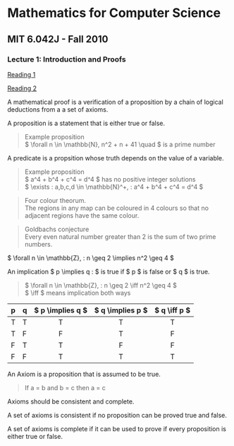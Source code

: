 # Mathematics for Computer Science
## MIT 6.042J - Fall 2010
### Lecture 1: Introduction and Proofs

[Reading 1](https://ocw.mit.edu/courses/6-042j-mathematics-for-computer-science-fall-2010/7853d585044ef21bce5f48ce5fc89d28_MIT6_042JF10_chap01.pdf)  

[Reading 2](https://ocw.mit.edu/courses/6-042j-mathematics-for-computer-science-fall-2010/resources/mit6_042jf10_chap02/)  

A mathematical proof is a verification of a proposition by a chain of logical deductions from a a set of axioms.

A proposition is a statement that is either true or false.

> Example proposition  
> $ \forall n \in \mathbb{N}, n^2 + n + 41 \quad $ is a prime number 

A predicate is a propsition whose truth depends on the value of a variable.  

> Example proposition  
> $ a^4 + b^4 + c^4 = d^4 $ has no positive integer solutions  
> $ \exists \: a,b,c,d \in \mathbb{N}^+, \: a^4 + b^4 + c^4 = d^4 $  

> Four colour theorum.  
> The regions in any map can be coloured in 4 colours so that no adjacent regions have the same colour.  

> Goldbachs conjecture  
> Every even natural number greater than 2 is the sum of two prime numbers.  

$ \forall n \in \mathbb{Z}, \: n \geq 2 \implies n^2 \geq 4 $

An implication $ p \implies q \: $ is true if $ p $ is false or $ q $ is true.

> $ \forall n \in \mathbb{Z}, \: n \geq 2 \iff n^2 \geq 4 $  
> $ \iff $ means implication both ways  

| p | q | $ p \implies q $ | $ q \implies p $ | $ q \iff p $ |
| - | - | :-: | :-: | :-: |
| T | T | T | T | T |
| T | F | F | T | F |
| F | T | T | F | F |
| F | F | T | T | T |

An Axiom is a proposition that is assumed to be true.

> If a = b and b = c then a = c  

Axioms should be consistent and complete.

A set of axioms is consistent if no proposition can be proved true and false.  

A set of axioms is complete if it can be used to prove if every proposition is either true or false.
